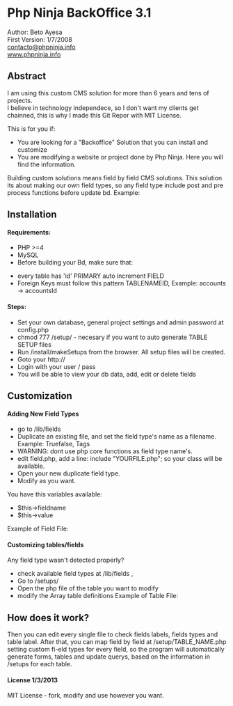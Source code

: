 # Php Ninja BackOffice 3.1


Author: Beto Ayesa  
First Version: 1/7/2008  
contacto@phpninja.info  
www.phpninja.info


Abstract
--------
I am using this custom CMS solution for more than 6 years and tens of projects.  
I believe in technology independece, so I don't want my clients get chainned, this is why I made this Git Repor with MIT License.

This is for you if:
* You are looking for a "Backoffice" Solution that you can install and customize
* You are modifying a website or project done by Php Ninja. Here you will find the information.

Building custom solutions means field by field CMS solutions.
This solution its about making our own field types, so any field type include post and pre process functions before update bd.
Example:

Installation
------------
#### Requirements:
- PHP >=4
- MySQL
- Before building your Bd, make sure that:
* every table has 'id' PRIMARY auto increment FIELD
* Foreign Keys must follow this pattern TABLENAMEID, Example: accounts -> accountsId

#### Steps:  
* Set your own database, general project settings and admin password at config.php
* chmod 777 /setup/ - necesary if you want to auto generate TABLE SETUP files
* Run /install/makeSetups from the browser. All setup files will be created. 
* Goto your http:// 
* Login with your user / pass
* You will be able to view your db data, add, edit or delete fields
 
Customization
-------------

#### Adding New Field Types
* go to /lib/fields
* Duplicate an existing file, and set the field type's name as a filename. Example: Truefalse, Tags
* WARNING: dont use php core functions as field type name's.
* edit field.php, add a line: include "YOURFILE.php"; so your class will be available.
* Open your new duplicate field type.
* Modify as you want.

You have this variables available:
* $this->fieldname
* $this->value

Example of Field File:

#### Customizing tables/fields 
Any field type wasn't detected properly?
* check available field types at /lib/fields , 
* Go to /setups/
* Open the php file of the table you want to modify
* modify the Array table definitions
Example of Table File:

How does it work?
-----------------
Then you can edit every single file to check fields labels, fields types and table label.
After that, you can map field by field at /setup/TABLE_NAME.php
setting custom fi-eld types for every field,
so the program will automatically generate forms, tables and update querys, based on the information in /setups for each table.


#### License 1/3/2013
MIT License - fork, modify and use however you want.





